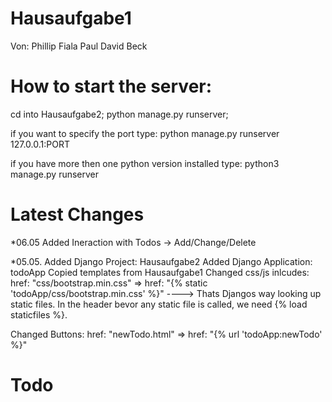 # Hausaufgabe1

Von:
Phillip Fiala
Paul David Beck

# How to start the server:

cd into Hausaufgabe2;
python manage.py runserver;


if you want to specify the port type:
python manage.py runserver 127.0.0.1:PORT

if you have more then one python version installed type:
python3 manage.py runserver


# Latest Changes
*06.05
Added Ineraction with Todos -> Add/Change/Delete 


*05.05.
Added Django Project: Hausaufgabe2
Added Django Application: todoApp
Copied templates from Hausaufgabe1
Changed css/js inlcudes: 
href: "css/bootstrap.min.css" => href: "{% static 'todoApp/css/bootstrap.min.css' %}"
----> Thats Djangos way looking up static files. In the header bevor any static file is called, we need {% load staticfiles %}. 

Changed Buttons:
href: "newTodo.html" => href: "{% url 'todoApp:newTodo' %}"

# Todo




